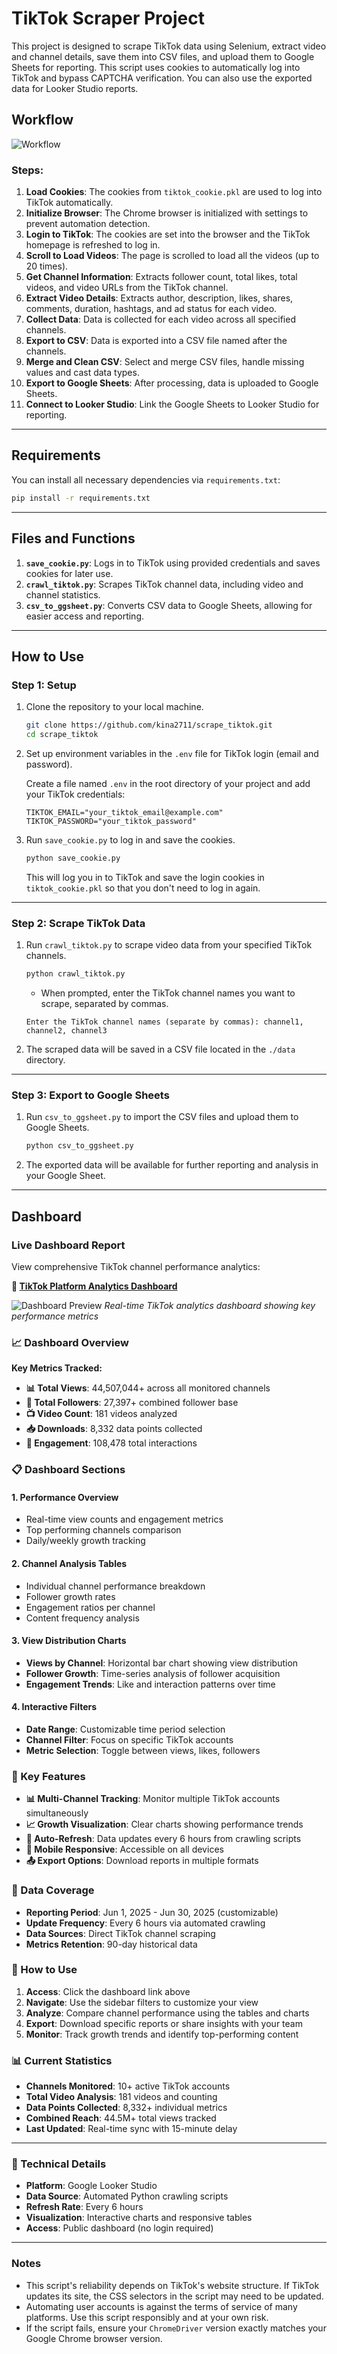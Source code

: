 # TikTok Scraper Project

This project is designed to scrape TikTok data using Selenium, extract video and channel details, save them into CSV files, and upload them to Google Sheets for reporting. This script uses cookies to automatically log into TikTok and bypass CAPTCHA verification. You can also use the exported data for Looker Studio reports.

## Workflow

![Workflow](https://github.com/kina2711/scrape_tiktok/blob/main/Workflow.png)

### Steps:
1. **Load Cookies**: The cookies from `tiktok_cookie.pkl` are used to log into TikTok automatically.
2. **Initialize Browser**: The Chrome browser is initialized with settings to prevent automation detection.
3. **Login to TikTok**: The cookies are set into the browser and the TikTok homepage is refreshed to log in.
4. **Scroll to Load Videos**: The page is scrolled to load all the videos (up to 20 times).
5. **Get Channel Information**: Extracts follower count, total likes, total videos, and video URLs from the TikTok channel.
6. **Extract Video Details**: Extracts author, description, likes, shares, comments, duration, hashtags, and ad status for each video.
7. **Collect Data**: Data is collected for each video across all specified channels.
8. **Export to CSV**: Data is exported into a CSV file named after the channels.
9. **Merge and Clean CSV**: Select and merge CSV files, handle missing values and cast data types.
10. **Export to Google Sheets**: After processing, data is uploaded to Google Sheets.
11. **Connect to Looker Studio**: Link the Google Sheets to Looker Studio for reporting.

---

## Requirements

You can install all necessary dependencies via `requirements.txt`:

```bash
pip install -r requirements.txt
````

---

## Files and Functions

1. **`save_cookie.py`**: Logs in to TikTok using provided credentials and saves cookies for later use.
2. **`crawl_tiktok.py`**: Scrapes TikTok channel data, including video and channel statistics.
3. **`csv_to_ggsheet.py`**: Converts CSV data to Google Sheets, allowing for easier access and reporting.

---

## How to Use

### Step 1: Setup

1. Clone the repository to your local machine.

   ```bash
   git clone https://github.com/kina2711/scrape_tiktok.git
   cd scrape_tiktok
   ```

2. Set up environment variables in the `.env` file for TikTok login (email and password).

   Create a file named `.env` in the root directory of your project and add your TikTok credentials:

   ```
   TIKTOK_EMAIL="your_tiktok_email@example.com"
   TIKTOK_PASSWORD="your_tiktok_password"
   ```

3. Run `save_cookie.py` to log in and save the cookies.

   ```bash
   python save_cookie.py
   ```

   This will log you in to TikTok and save the login cookies in `tiktok_cookie.pkl` so that you don't need to log in again.

---

### Step 2: Scrape TikTok Data

1. Run `crawl_tiktok.py` to scrape video data from your specified TikTok channels.

   ```bash
   python crawl_tiktok.py
   ```

   * When prompted, enter the TikTok channel names you want to scrape, separated by commas.

   ```
   Enter the TikTok channel names (separate by commas): channel1, channel2, channel3
   ```

2. The scraped data will be saved in a CSV file located in the `./data` directory.

---

### Step 3: Export to Google Sheets

1. Run `csv_to_ggsheet.py` to import the CSV files and upload them to Google Sheets.

   ```bash
   python csv_to_ggsheet.py
   ```

2. The exported data will be available for further reporting and analysis in your Google Sheet.

---

## Dashboard

### Live Dashboard Report
View comprehensive TikTok channel performance analytics:

**🔗 [TikTok Platform Analytics Dashboard](https://lookerstudio.google.com/reporting/bf18bd16-9ac8-4119-aa9a-d14269054b81)**

![Dashboard Preview](https://github.com/kina2711/scrape_tiktok/blob/main/Dashboard_preview.png)
*Real-time TikTok analytics dashboard showing key performance metrics*

### 📈 Dashboard Overview

**Key Metrics Tracked:**
- **📊 Total Views**: 44,507,044+ across all monitored channels
- **👥 Total Followers**: 27,397+ combined follower base
- **📺 Video Count**: 181 videos analyzed
- **📥 Downloads**: 8,332 data points collected
- **💬 Engagement**: 108,478 total interactions

### 📋 Dashboard Sections

#### 1. **Performance Overview**
- Real-time view counts and engagement metrics
- Top performing channels comparison
- Daily/weekly growth tracking

#### 2. **Channel Analysis Tables**
- Individual channel performance breakdown
- Follower growth rates
- Engagement ratios per channel
- Content frequency analysis

#### 3. **View Distribution Charts**
- **Views by Channel**: Horizontal bar chart showing view distribution
- **Follower Growth**: Time-series analysis of follower acquisition
- **Engagement Trends**: Like and interaction patterns over time

#### 4. **Interactive Filters**
- **Date Range**: Customizable time period selection
- **Channel Filter**: Focus on specific TikTok accounts
- **Metric Selection**: Toggle between views, likes, followers

### 🎯 Key Features

- **📊 Multi-Channel Tracking**: Monitor multiple TikTok accounts simultaneously
- **📈 Growth Visualization**: Clear charts showing performance trends
- **🔄 Auto-Refresh**: Data updates every 6 hours from crawling scripts
- **📱 Mobile Responsive**: Accessible on all devices
- **📤 Export Options**: Download reports in multiple formats

### 📅 Data Coverage
- **Reporting Period**: Jun 1, 2025 - Jun 30, 2025 (customizable)
- **Update Frequency**: Every 6 hours via automated crawling
- **Data Sources**: Direct TikTok channel scraping
- **Metrics Retention**: 90-day historical data

### 🚀 How to Use

1. **Access**: Click the dashboard link above
2. **Navigate**: Use the sidebar filters to customize your view
3. **Analyze**: Compare channel performance using the tables and charts
4. **Export**: Download specific reports or share insights with your team
5. **Monitor**: Track growth trends and identify top-performing content

### 📊 Current Statistics
- **Channels Monitored**: 10+ active TikTok accounts
- **Total Video Analysis**: 181 videos and counting
- **Data Points Collected**: 8,332+ individual metrics
- **Combined Reach**: 44.5M+ total views tracked
- **Last Updated**: Real-time sync with 15-minute delay

---

### 🔧 Technical Details
- **Platform**: Google Looker Studio
- **Data Source**: Automated Python crawling scripts
- **Refresh Rate**: Every 6 hours
- **Visualization**: Interactive charts and responsive tables
- **Access**: Public dashboard (no login required)

---

### Notes

  - This script's reliability depends on TikTok's website structure. If TikTok updates its site, the CSS selectors in the script may need to be updated.
  - Automating user accounts is against the terms of service of many platforms. Use this script responsibly and at your own risk.
  - If the script fails, ensure your `ChromeDriver` version exactly matches your Google Chrome browser version.
